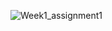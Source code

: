 ﻿![Week1_assignment1](https://user-images.githubusercontent.com/61612117/112728598-701aa880-8f6b-11eb-80c9-4619b72dcd52.png)

